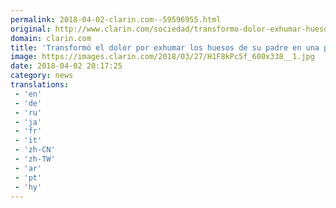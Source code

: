 ```yaml
---
permalink: 2018-04-02-clarin.com--59596955.html
original: http://www.clarin.com/sociedad/transformo-dolor-exhumar-huesos-padre-pelicula-llego-bafici_0_B1kAArqqf.html
domain: clarin.com
title: 'Transformó el dolor por exhumar los huesos de su padre en una película que llegó al Bafici'
image: https://images.clarin.com/2018/03/27/H1F8kPc5f_600x338__1.jpg
date: 2018-04-02 20:17:25
category: news
translations: 
 - 'en'
 - 'de'
 - 'ru'
 - 'ja'
 - 'fr'
 - 'it'
 - 'zh-CN'
 - 'zh-TW'
 - 'ar'
 - 'pt'
 - 'hy'
---
```



